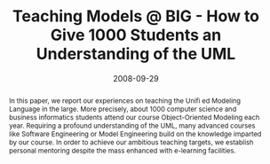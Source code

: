---
abstract: In this paper, we report our experiences on teaching the Unifi ed Modeling
  Language in the large. More precisely, about 1000 computer science and business
  informatics students attend our course Object-Oriented Modeling each year. Requiring
  a profound understanding of the UML, many advanced courses like Software Engineering
  or Model Engineering build on the knowledge imparted by our course. In order to
  achieve our ambitious teaching targets, we establish personal mentoring despite
  the mass enhanced with e-learning facilities.
authors:
- Marion Scholz
- Martina Seidl
- Manuel Wimmer
- Christian Huemer
- Gertrude Kappel
date: '2008-09-29'
featured: false
links:
- name: Publik
  url: https://publik.tuwien.ac.at/showentry.php?ID=166389&lang=2
publication_types:
- '1'
publishDate: '2008-09-29'
specifics: 'Vortrag: Models 2008 (Int. Conference) - Educators Symposium, Toulouse,
  Frankreich; 29.09.2008; in: "Promoting Software Modeling Through Active Education,
  Educators Symposium Models''08", M. &#346;mia&#322;ek (Hrg.); Warsaw University
  of Technology, (2008), ISBN: 83-916444-8-0; S. 64 - 68.'
title: Teaching Models @ BIG - How to Give 1000 Students an Understanding of the UML
url_pdf: http://publik.tuwien.ac.at/files/PubDat_166389.pdf
---
